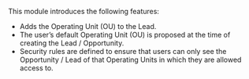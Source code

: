 This module introduces the following features:

- Adds the Operating Unit (OU) to the Lead.
- The user’s default Operating Unit (OU) is proposed at the time of
  creating the Lead / Opportunity.
- Security rules are defined to ensure that users can only see the
  Opportunity / Lead of that Operating Units in which they are allowed
  access to.
